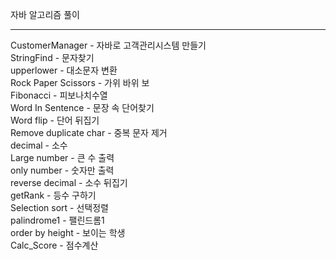 자바 알고리즘 풀이

------------------


CustomerManager - 자바로 고객관리시스템 만들기 <br>
StringFind - 문자찾기<br>
upperlower - 대소문자 변환<br>
Rock Paper Scissors - 가위 바위 보<br>
Fibonacci - 피보나치수열 <br>
Word In Sentence - 문장 속 단어찾기<br>
Word flip - 단어 뒤집기<br>
Remove duplicate char - 중복 문자 제거<br>
decimal - 소수<br>
Large number - 큰 수 출력<br>
only number - 숫자만 출력<br>
reverse decimal - 소수 뒤집기<br>
getRank - 등수 구하기<br>
Selection sort - 선택정렬<br>
palindrome1 - 팰린드롬1<br>
order by height - 보이는 학생<br>
Calc_Score - 점수계산<br>



